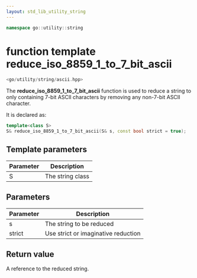 ```yaml
---
layout: std_lib_utility_string
---
```


```c++
namespace go::utility::string
```

# function template reduce_iso_8859_1_to_7_bit_ascii

```c++
<go/utility/string/ascii.hpp>
```

The **reduce_iso_8859_1_to_7_bit_ascii** function is used to reduce a string
to only containing 7-bit ASCII characters by removing any non-7-bit ASCII
character.

It is declared as:

```c++
template<class S>
S& reduce_iso_8859_1_to_7_bit_ascii(S& s, const bool strict = true);
```

## Template parameters

Parameter | Description
-|-
S|The string class

## Parameters

Parameter | Description
-|-
s|The string to be reduced
strict|Use strict or imaginative reduction

## Return value

A reference to the reduced string.
